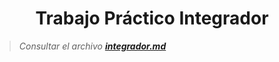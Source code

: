 # <h1 align="center">Trabajo Práctico Integrador</h1>

> _Consultar el archivo [**integrador.md**](integrador.md)_

